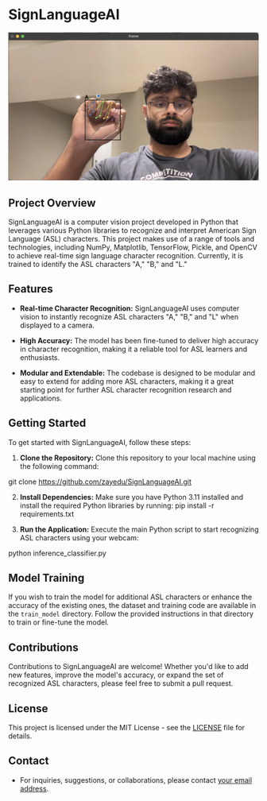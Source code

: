 # SignLanguageAI

![Project Demo](SignLanguageDetection_Demo.png)

## Project Overview

SignLanguageAI is a computer vision project developed in Python that leverages various Python libraries to recognize and interpret American Sign Language (ASL) characters. This project makes use of a range of tools and technologies, including NumPy, Matplotlib, TensorFlow, Pickle, and OpenCV to achieve real-time sign language character recognition. Currently, it is trained to identify the ASL characters "A," "B," and "L."

## Features

- **Real-time Character Recognition:** SignLanguageAI uses computer vision to instantly recognize ASL characters "A," "B," and "L" when displayed to a camera.

- **High Accuracy:** The model has been fine-tuned to deliver high accuracy in character recognition, making it a reliable tool for ASL learners and enthusiasts.

- **Modular and Extendable:** The codebase is designed to be modular and easy to extend for adding more ASL characters, making it a great starting point for further ASL character recognition research and applications.

## Getting Started

To get started with SignLanguageAI, follow these steps:

1. **Clone the Repository:** Clone this repository to your local machine using the following command:

git clone https://github.com/zayedu/SignLanguageAI.git

2. **Install Dependencies:** Make sure you have Python 3.11 installed and install the required Python libraries by running: pip install -r requirements.txt

3. **Run the Application:** Execute the main Python script to start recognizing ASL characters using your webcam:

python inference_classifier.py

## Model Training

If you wish to train the model for additional ASL characters or enhance the accuracy of the existing ones, the dataset and training code are available in the `train_model` directory. Follow the provided instructions in that directory to train or fine-tune the model.

## Contributions

Contributions to SignLanguageAI are welcome! Whether you'd like to add new features, improve the model's accuracy, or expand the set of recognized ASL characters, please feel free to submit a pull request.

## License

This project is licensed under the MIT License - see the [LICENSE](LICENSE) file for details.

## Contact

- For inquiries, suggestions, or collaborations, please contact [your email address](mailto:umerz@mcmaster.ca).

